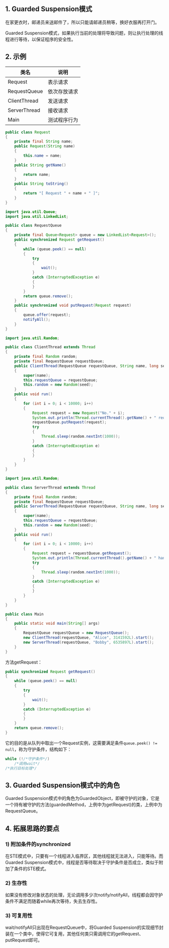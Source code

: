 ## 1. Guarded Suspension模式

在家更衣时，邮递员来送邮件了，所以只能请邮递员稍等，换好衣服再打开门。

Guarded Suspension模式，如果执行当前的处理将导致问题，则让执行处理的线程进行等待，以保证程序的安全性。

## 2. 示例

|类名|说明|
|-|-|
|Request|表示请求|
|RequestQueue|依次存放请求|
|ClientThread|发送请求|
|ServerThread|接收请求|
|Main|测试程序行为|

```java
public class Request
{
    private final String name;
    public Request(String name)
	{
        this.name = name;
    }
    public String getName()
	{
        return name;
    }
    public String toString()
	{
        return "[ Request " + name + " ]";
    }
}
```

```java
import java.util.Queue;
import java.util.LinkedList;

public class RequestQueue
{
    private final Queue<Request> queue = new LinkedList<Request>();
    public synchronized Request getRequest()
	{
        while (queue.peek() == null)
		{
            try
			{
                wait();
            }
            catch (InterruptedException e)
			{
            }
        }
        return queue.remove();
    }
    public synchronized void putRequest(Request request)
	{
        queue.offer(request);
        notifyAll();
    }
}
```

```java
import java.util.Random;

public class ClientThread extends Thread
{
    private final Random random;
    private final RequestQueue requestQueue;
    public ClientThread(RequestQueue requestQueue, String name, long seed)
    {
        super(name);
        this.requestQueue = requestQueue;
        this.random = new Random(seed);
    }
    public void run()
	{
        for (int i = 0; i < 10000; i++)
		{
            Request request = new Request("No." + i);
            System.out.println(Thread.currentThread().getName() + " requests " + request);
            requestQueue.putRequest(request);
            try
			{
                Thread.sleep(random.nextInt(1000));
            }
			catch (InterruptedException e)
			{
            }
        }
    }
}
```

```java
import java.util.Random;

public class ServerThread extends Thread
{
    private final Random random;
    private final RequestQueue requestQueue;
    public ServerThread(RequestQueue requestQueue, String name, long seed)
    {
        super(name);
        this.requestQueue = requestQueue;
        this.random = new Random(seed);
    }
    public void run()
    {
        for (int i = 0; i < 10000; i++)
        {
            Request request = requestQueue.getRequest();
            System.out.println(Thread.currentThread().getName() + " handles  " + request);
            try
            {
                Thread.sleep(random.nextInt(1000));
            }
            catch (InterruptedException e) 
            {
            }
        }
    }
}
```

```java
public class Main
{
    public static void main(String[] args)
    {
        RequestQueue requestQueue = new RequestQueue();
        new ClientThread(requestQueue, "Alice", 3141592L).start();
        new ServerThread(requestQueue, "Bobby", 6535897L).start();
    }
}
```

方法getRequest：

```java
public synchronized Request getRequest()
{
	while (queue.peek() == null)
	{
		try
		{
			wait();
		}
		catch (InterruptedException e)
		{
		}
	}
	return queue.remove();
}
```

它的目的是从队列中取出一个Request实例，这需要满足条件`queue.peek() != null`，称为守护条件，结构如下：

```java
while (!/*守护条件*/)
	/*调用wait*/
/*执行目标处理*/
```

## 3. Guarded Suspension模式中的角色

Guarded Suspension模式中的角色为GuardedObject，即被守护的对象，它是一个持有被守护的方法(guardedMethod，上例中为getRequest)的类，上例中为RequestQueue。

## 4. 拓展思路的要点

### 1) 附加条件的synchronized

在STE模式中，只要有一个线程进入临界区，其他线程就无法进入，只能等待。而Guarded Suspension模式中，线程是否等待取决于守护条件是否成立，类似于附加了条件的STE模式。

### 2) 生存性

如果没有修改对象状态的处理，无论调用多少次notify/notifyAll，线程都会因守护条件不满足而随着while再次等待，失去生存性。

### 3) 可复用性

wait/notifyAll只出现在RequestQueue中，将Guarded Suspension的实现细节封装在一个类中，使得它可复用，其他任何类只需调用它的getRequest、putRequest即可。